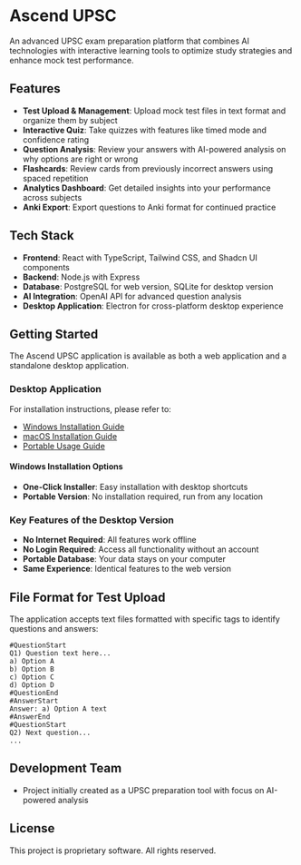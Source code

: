 # Ascend UPSC

An advanced UPSC exam preparation platform that combines AI technologies with interactive learning tools to optimize study strategies and enhance mock test performance.

## Features

- **Test Upload & Management**: Upload mock test files in text format and organize them by subject
- **Interactive Quiz**: Take quizzes with features like timed mode and confidence rating
- **Question Analysis**: Review your answers with AI-powered analysis on why options are right or wrong
- **Flashcards**: Review cards from previously incorrect answers using spaced repetition
- **Analytics Dashboard**: Get detailed insights into your performance across subjects
- **Anki Export**: Export questions to Anki format for continued practice

## Tech Stack

- **Frontend**: React with TypeScript, Tailwind CSS, and Shadcn UI components
- **Backend**: Node.js with Express
- **Database**: PostgreSQL for web version, SQLite for desktop version
- **AI Integration**: OpenAI API for advanced question analysis
- **Desktop Application**: Electron for cross-platform desktop experience

## Getting Started

The Ascend UPSC application is available as both a web application and a standalone desktop application.

### Desktop Application
For installation instructions, please refer to:
- [Windows Installation Guide](WINDOWS_INSTALLER_README.md)
- [macOS Installation Guide](INSTALL_MACOS.md)
- [Portable Usage Guide](PORTABLE_USAGE.md)

#### Windows Installation Options
- **One-Click Installer**: Easy installation with desktop shortcuts
- **Portable Version**: No installation required, run from any location

### Key Features of the Desktop Version
- **No Internet Required**: All features work offline
- **No Login Required**: Access all functionality without an account
- **Portable Database**: Your data stays on your computer
- **Same Experience**: Identical features to the web version

## File Format for Test Upload

The application accepts text files formatted with specific tags to identify questions and answers:

```
#QuestionStart
Q1) Question text here...
a) Option A
b) Option B
c) Option C
d) Option D
#QuestionEnd
#AnswerStart
Answer: a) Option A text
#AnswerEnd
#QuestionStart
Q2) Next question...
...
```

## Development Team

- Project initially created as a UPSC preparation tool with focus on AI-powered analysis

## License

This project is proprietary software. All rights reserved.
